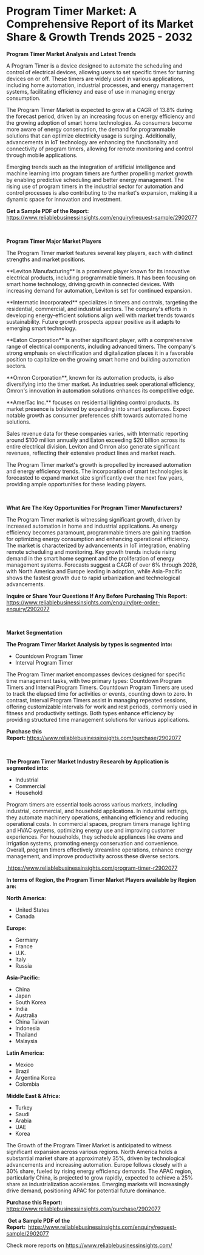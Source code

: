 <p><h1>Program Timer Market: A Comprehensive Report of its Market Share & Growth Trends 2025 - 2032</h1></p><p><strong>Program Timer Market Analysis and Latest Trends</strong></p>
<p><p>A Program Timer is a device designed to automate the scheduling and control of electrical devices, allowing users to set specific times for turning devices on or off. These timers are widely used in various applications, including home automation, industrial processes, and energy management systems, facilitating efficiency and ease of use in managing energy consumption.</p><p>The Program Timer Market is expected to grow at a CAGR of 13.8% during the forecast period, driven by an increasing focus on energy efficiency and the growing adoption of smart home technologies. As consumers become more aware of energy conservation, the demand for programmable solutions that can optimize electricity usage is surging. Additionally, advancements in IoT technology are enhancing the functionality and connectivity of program timers, allowing for remote monitoring and control through mobile applications.</p><p>Emerging trends such as the integration of artificial intelligence and machine learning into program timers are further propelling market growth by enabling predictive scheduling and better energy management. The rising use of program timers in the industrial sector for automation and control processes is also contributing to the market's expansion, making it a dynamic space for innovation and investment.</p></p>
<p><strong>Get a Sample PDF of the Report:&nbsp;</strong> <a href="https://www.reliablebusinessinsights.com/enquiry/request-sample/2902077?utm_campaign=3259&utm_medium=2&utm_source=Github&utm_content=ia&utm_term=11032025&utm_id=program-timer">https://www.reliablebusinessinsights.com/enquiry/request-sample/2902077</a></p>
<p>&nbsp;</p>
<p><strong>Program Timer Major Market Players</strong></p>
<p><p>The Program Timer market features several key players, each with distinct strengths and market positions. </p><p>**Leviton Manufacturing** is a prominent player known for its innovative electrical products, including programmable timers. It has been focusing on smart home technology, driving growth in connected devices. With increasing demand for automation, Leviton is set for continued expansion.</p><p>**Intermatic Incorporated** specializes in timers and controls, targeting the residential, commercial, and industrial sectors. The company's efforts in developing energy-efficient solutions align well with market trends towards sustainability. Future growth prospects appear positive as it adapts to emerging smart technology.</p><p>**Eaton Corporation** is another significant player, with a comprehensive range of electrical components, including advanced timers. The company's strong emphasis on electrification and digitalization places it in a favorable position to capitalize on the growing smart home and building automation sectors.</p><p>**Omron Corporation**, known for its automation products, is also diversifying into the timer market. As industries seek operational efficiency, Omron's innovation in automation solutions enhances its competitive edge.</p><p>**AmerTac Inc.** focuses on residential lighting control products. Its market presence is bolstered by expanding into smart appliances. Expect notable growth as consumer preferences shift towards automated home solutions.</p><p>Sales revenue data for these companies varies, with Intermatic reporting around $100 million annually and Eaton exceeding $20 billion across its entire electrical division. Leviton and Omron also generate significant revenues, reflecting their extensive product lines and market reach.</p><p>The Program Timer market's growth is propelled by increased automation and energy efficiency trends. The incorporation of smart technologies is forecasted to expand market size significantly over the next few years, providing ample opportunities for these leading players.</p></p>
<p>&nbsp;</p>
<p><strong>What Are The Key Opportunities For Program Timer Manufacturers?</strong></p>
<p><p>The Program Timer market is witnessing significant growth, driven by increased automation in home and industrial applications. As energy efficiency becomes paramount, programmable timers are gaining traction for optimizing energy consumption and enhancing operational efficiency. The market is characterized by advancements in IoT integration, enabling remote scheduling and monitoring. Key growth trends include rising demand in the smart home segment and the proliferation of energy management systems. Forecasts suggest a CAGR of over 6% through 2028, with North America and Europe leading in adoption, while Asia-Pacific shows the fastest growth due to rapid urbanization and technological advancements.</p></p>
<p><strong>Inquire or Share Your Questions If Any Before Purchasing This Report:</strong> <a href="https://www.reliablebusinessinsights.com/enquiry/pre-order-enquiry/2902077?utm_campaign=3259&utm_medium=2&utm_source=Github&utm_content=ia&utm_term=11032025&utm_id=program-timer">https://www.reliablebusinessinsights.com/enquiry/pre-order-enquiry/2902077</a></p>
<p>&nbsp;</p>
<p><strong>Market Segmentation</strong></p>
<p><strong>The Program Timer Market Analysis by types is segmented into:</strong></p>
<p><ul><li>Countdown Program Timer</li><li>Interval Program Timer</li></ul></p>
<p><p>The Program Timer market encompasses devices designed for specific time management tasks, with two primary types: Countdown Program Timers and Interval Program Timers. Countdown Program Timers are used to track the elapsed time for activities or events, counting down to zero. In contrast, Interval Program Timers assist in managing repeated sessions, offering customizable intervals for work and rest periods, commonly used in fitness and productivity settings. Both types enhance efficiency by providing structured time management solutions for various applications.</p></p>
<p><strong>Purchase this Report:&nbsp;</strong><a href="https://www.reliablebusinessinsights.com/purchase/2902077?utm_campaign=3259&utm_medium=2&utm_source=Github&utm_content=ia&utm_term=11032025&utm_id=program-timer">https://www.reliablebusinessinsights.com/purchase/2902077</a></p>
<p>&nbsp;</p>
<p><strong>The Program Timer Market Industry Research by Application is segmented into:</strong></p>
<p><ul><li>Industrial</li><li>Commercial</li><li>Household</li></ul></p>
<p><p>Program timers are essential tools across various markets, including industrial, commercial, and household applications. In industrial settings, they automate machinery operations, enhancing efficiency and reducing operational costs. In commercial spaces, program timers manage lighting and HVAC systems, optimizing energy use and improving customer experiences. For households, they schedule appliances like ovens and irrigation systems, promoting energy conservation and convenience. Overall, program timers effectively streamline operations, enhance energy management, and improve productivity across these diverse sectors.</p></p>
<p><a href="https://www.reliablebusinessinsights.com/program-timer-r2902077?utm_campaign=3259&utm_medium=2&utm_source=Github&utm_content=ia&utm_term=11032025&utm_id=program-timer">&nbsp;https://www.reliablebusinessinsights.com/program-timer-r2902077</a></p>
<p><strong>In terms of Region, the Program Timer Market Players available by Region are:</strong></p>
<p>
    <p> <strong> North America: </strong>
        <ul>
            <li>United States</li>
            <li>Canada</li>
        </ul>
        </p> 
    <p> <strong> Europe: </strong>
        <ul>
            <li>Germany</li>
            <li>France</li>
            <li>U.K.</li>
            <li>Italy</li>
            <li>Russia</li>
        </ul>
        </p> 
    <p> <strong> Asia-Pacific: </strong>
        <ul>
            <li>China</li>
            <li>Japan</li>
            <li>South Korea</li>
            <li>India</li>
            <li>Australia</li>
            <li>China Taiwan</li>
            <li>Indonesia</li>
            <li>Thailand</li>
            <li>Malaysia</li>
        </ul>
        </p> 
    <p> <strong> Latin America: </strong>
        <ul>
            <li>Mexico</li>
            <li>Brazil</li>
            <li>Argentina Korea</li>
            <li>Colombia</li>
        </ul>
        </p> 
    <p> <strong> Middle East & Africa: </strong>
        <ul>
            <li>Turkey</li>
            <li>Saudi</li>
            <li>Arabia</li>
            <li>UAE</li>
            <li>Korea</li>
        </ul>
    </p>
    </p>
<p><p>The Growth of the Program Timer Market is anticipated to witness significant expansion across various regions. North America holds a substantial market share at approximately 35%, driven by technological advancements and increasing automation. Europe follows closely with a 30% share, fueled by rising energy efficiency demands. The APAC region, particularly China, is projected to grow rapidly, expected to achieve a 25% share as industrialization accelerates. Emerging markets will increasingly drive demand, positioning APAC for potential future dominance.</p></p>
<p><strong>Purchase this Report: </strong><a href="https://www.reliablebusinessinsights.com/purchase/2902077?utm_campaign=3259&utm_medium=2&utm_source=Github&utm_content=ia&utm_term=11032025&utm_id=program-timer">https://www.reliablebusinessinsights.com/purchase/2902077</a></p>
<p>&nbsp;<strong>Get a Sample PDF of the Report:&nbsp;&nbsp;</strong><a href="https://www.reliablebusinessinsights.com/enquiry/request-sample/2902077?utm_campaign=3259&utm_medium=2&utm_source=Github&utm_content=ia&utm_term=11032025&utm_id=program-timer">https://www.reliablebusinessinsights.com/enquiry/request-sample/2902077</a></p>
<p><strong></strong></p>
<p>Check more reports on <a href="https://www.reliablebusinessinsights.com/?utm_campaign=3259&utm_medium=2&utm_source=Github&utm_content=ia&utm_term=11032025&utm_id=program-timer">https://www.reliablebusinessinsights.com/</a></p>